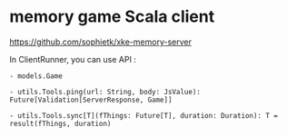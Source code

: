 memory game Scala client
========================

https://github.com/sophietk/xke-memory-server

In ClientRunner, you can use API :
	
	- models.Game
	
	- utils.Tools.ping(url: String, body: JsValue): Future[Validation[ServerResponse, Game]]
	
	- utils.Tools.sync[T](fThings: Future[T], duration: Duration): T = result(fThings, duration)
